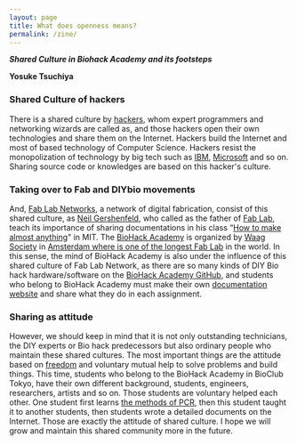 ```yaml
---
layout: page
title: What does openness means?
permalink: /zine/
---
```

***Shared Culture in Biohack Academy and its footsteps***

**Yosuke Tsuchiya**

### Shared Culture of hackers

There is a shared culture by [hackers](http://www.catb.org/~esr/faqs/hacker-howto.html), whom expert programmers and networking wizards are called as, and those hackers open their own technologies and share them on the Internet. Hackers build the Internet and most of based technology of Computer Science. Hackers resist the monopolization of technology by big tech such as [IBM](https://www.ibm.com/), [Microsoft](https://www.microsoft.com/) and so on. Sharing source code or knowledges are based on this hacker's culture. 

### Taking over to Fab and DIYbio movements

And, [Fab Lab Networks](https://fabfoundation.org/), a network of digital fabrication, consist of this shared culture, as [Neil Gershenfeld](http://ng.cba.mit.edu/), who called as the father of [Fab Lab](https://fab.cba.mit.edu/about/charter/), teach its importance of sharing documentations in his class “[How to make almost anything](http://www.media.mit.edu/physics/pedagogy/fab/fab98/fall1998.html)" in MIT. The [BioHack Academy]((http://biohackacademy.github.io/)) is organized by [Waag Society](https://waag.org/en/) in [Amsterdam where is one of the longest Fab Lab](http://fablab.waag.org/) in the world. In this sense, the mind of BioHack Academy is also under the influence of this shared culture of Fab Lab Network, as there are so many kinds of DIY Bio hack hardware/software on the [BioHack Academy GitHub](https://github.com/biohackacademy), and students who belong to BioHack Academy must make their own [documentation website](https://yskt0810.github.io/bha2022/) and share what they do in each assignment. 

### Sharing as attitude

However, we should keep in mind that it is not only outstanding technicians, the DIY experts or Bio hack predecessors but also ordinary people who maintain these shared cultures. The most important things are the attitude based on [freedom](https://www.gnu.org/licenses/gpl-3.0.html) and voluntary mutual help to solve problems and build things. This time, students who belong to the BioHack Academy in BioClub Tokyo, have their own different background, students, engineers, researchers, artists and so on. Those students are voluntary helped each other. One student first learns [the methods of PCR](https://bento.bio/protocol/biotechnology-101/dna-extraction-from-saliva/), then this student taught it to another students, then students wrote a detailed documents on the Internet. Those are exactly the attitude of shared culture. I hope we will grow and maintain this shared community more in the future.


